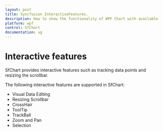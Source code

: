 ```yaml
---
layout: post
title: Syncfusion InteractiveFeatures.
description: How to show the functionality of WPF Chart with available interaction options such as zooming, selecting, and tracking the data points.
platform: wpf
control: SfChart
documentation: ug
---
```


# Interactive features

SfChart provides interactive features such as tracking data points and resizing the scrollbar.

The following interactive features are supported in SfChart:

* Visual Data Editing
* Resizing Scrollbar
* CrossHair
* ToolTip
* TrackBall
* Zoom and Pan
* Selection






